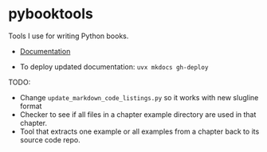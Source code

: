 # pybooktools

Tools I use for writing Python books.

- [Documentation](https://bruceeckel.github.io/pybooktools/)

- To deploy updated documentation: `uvx mkdocs gh-deploy`

TODO:
- Change `update_markdown_code_listings.py` so it works with new slugline format
- Checker to see if all files in a chapter example directory are used in that chapter.
- Tool that extracts one example or all examples from a chapter back to its source code repo.
